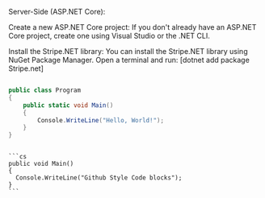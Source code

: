 Server-Side (ASP.NET Core):

Create a new ASP.NET Core project: If you don't already have an ASP.NET Core project, create one using Visual Studio or the .NET CLI.

Install the Stripe.NET library: You can install the Stripe.NET library using NuGet Package Manager. Open a terminal and run:
[dotnet add package Stripe.net]

```c#

public class Program
{
    public static void Main()
    {
        Console.WriteLine("Hello, World!");
    }
}


```

<pre lang="no-highlight"><code>
```cs
public void Main()
{
  Console.WriteLine("Github Style Code blocks");
}
```
</code></pre>
